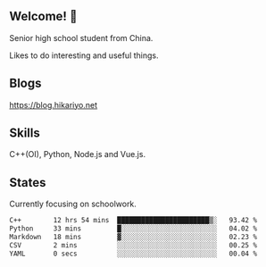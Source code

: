 ## Welcome! 👋

Senior high school student from China.

Likes to do interesting and useful things.

## Blogs

https://blog.hikariyo.net

## Skills

C++(OI), Python, Node.js and Vue.js.

## States

Currently focusing on schoolwork.

<!--START_SECTION:waka-->

```txt
C++        12 hrs 54 mins  ███████████████████████▒░   93.42 %
Python     33 mins         █░░░░░░░░░░░░░░░░░░░░░░░░   04.02 %
Markdown   18 mins         ▓░░░░░░░░░░░░░░░░░░░░░░░░   02.23 %
CSV        2 mins          ░░░░░░░░░░░░░░░░░░░░░░░░░   00.25 %
YAML       0 secs          ░░░░░░░░░░░░░░░░░░░░░░░░░   00.04 %
```

<!--END_SECTION:waka-->

